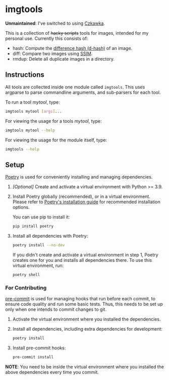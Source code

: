 # imgtools

**Unmaintained**: I've switched to using [Czkawka](https://github.com/qarmin/czkawka).

This is a collection of ~~hacky scripts~~ tools for images, intended for my personal use.
Currently this consists of:

- hash: Compute the [difference hash (d-hash)](https://www.hackerfactor.com/blog/index.php?/archives/529-Kind-of-Like-That.html) of an image.
- diff: Compare two images using [SSIM](https://en.wikipedia.org/wiki/Structural_similarity).
- rmdup: Delete all duplicate images in a directory.

## Instructions

All tools are collected inside one module called `imgtools`.
This uses argparse to parse commandline arguments, and sub-parsers for each tool.

To run a tool *mytool*, type:
```sh
imgtools mytool [args]...
```

For viewing the usage for a tools *mytool*, type:
```sh
imgtools mytool --help
```

For viewing the usage for the module itself, type:
```sh
imgtools --help
```

## Setup

[Poetry](https://python-poetry.org/) is used for conveniently installing and managing dependencies.

1. *[Optional]* Create and activate a virtual environment with Python >= 3.9.

2. Install Poetry globally (recommended), or in a virtual environment.
    Please refer to [Poetry's installation guide](https://python-poetry.org/docs/#installation) for recommended installation options.

    You can use pip to install it:
    ```sh
    pip install poetry
    ```

3. Install all dependencies with Poetry:
    ```sh
    poetry install --no-dev
    ```

    If you didn't create and activate a virtual environment in step 1, Poetry creates one for you and installs all dependencies there.
    To use this virtual environment, run:
    ```sh
    poetry shell
    ```

### For Contributing

[pre-commit](https://pre-commit.com/) is used for managing hooks that run before each commit, to ensure code quality and run some basic tests.
Thus, this needs to be set up only when one intends to commit changes to git.

1. Activate the virtual environment where you installed the dependencies.

2. Install all dependencies, including extra dependencies for development:
    ```sh
    poetry install
    ```

3. Install pre-commit hooks:
    ```sh
    pre-commit install
    ```

**NOTE**: You need to be inside the virtual environment where you installed the above dependencies every time you commit.
